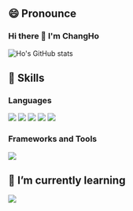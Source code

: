 ## 😄 Pronounce
### Hi there 👋 I'm ChangHo
![Ho's GitHub stats](https://github-readme-stats.vercel.app/api?username=hoho4702&show_icons=true&theme=dracula)
## 🌱 Skills
### Languages
<img src="https://img.shields.io/badge/C-A8B9CC?style=for-the-badge&logo=C&logoColor=white">
<img src="https://img.shields.io/badge/C++-00599C?style=for-the-badge&logo=C++&logoColor=white">
<img src="https://img.shields.io/badge/Python-3776AB?style=for-the-badge&logo=Python&logoColor=white">
<img src="https://img.shields.io/badge/HTML-E34F26?style=for-the-badge&logo=HTML5&logoColor=white">
<img src="https://img.shields.io/badge/CSS-1572B6?style=for-the-badge&logo=CSS3&logoColor=white">

### Frameworks and Tools
<img src="https://img.shields.io/badge/Node.js-339933?style=for-the-badge&logo=Node.js&logoColor=white">

## 🤔 I’m currently learning
<img src="https://img.shields.io/badge/C++-00599C?style=for-the-badge&logo=C++&logoColor=white">

<!--
**hoho4702/hoho4702** is a ✨ _special_ ✨ repository because its `README.md` (this file) appears on your GitHub profile.

Here are some ideas to get you started:

- 🔭 I’m currently working on ...
- 🌱 I’m currently learning ...
- 👯 I’m looking to collaborate on ...
- 🤔 I’m looking for help with ...
- 💬 Ask me about ...
- 📫 How to reach me: ...
- 😄 Pronouns: ...
- ⚡ Fun fact: ...
-->

